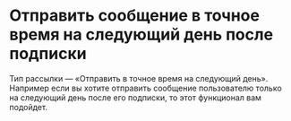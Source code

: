 # Отправить сообщение в точное время на следующий день после подписки

Тип рассылки — «Отправить в точное время на следующий день». Например если вы хотите отправить сообщение пользователю только на следующий день после его подписки, то этот функционал вам подойдет.

<figure><img src="../../.gitbook/assets/image (69).png" alt=""><figcaption></figcaption></figure>
